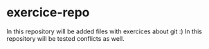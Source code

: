 # exercice-repo

In this repository will be added files with exercices about git :)
In this repository will be tested conflicts as well.